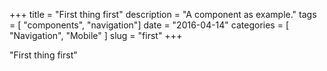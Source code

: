 +++
title = "First thing first"
description = "A component as example."
tags = [ "components", "navigation"]
date = "2016-04-14"
categories = [
  "Navigation",
  "Mobile"
]
slug = "first"
+++

"First thing first"
